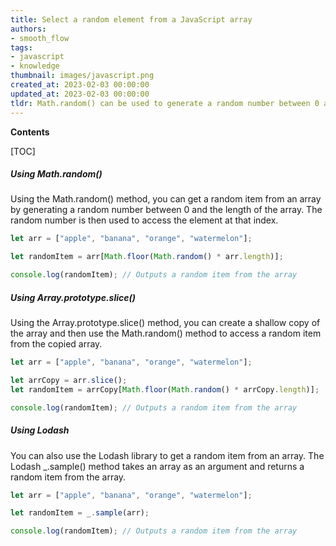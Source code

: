 ```yaml
---
title: Select a random element from a JavaScript array
authors:
- smooth_flow
tags:
- javascript
- knowledge
thumbnail: images/javascript.png
created_at: 2023-02-03 00:00:00
updated_at: 2023-02-03 00:00:00
tldr: Math.random() can be used to generate a random number between 0 and 1, which can then be used to select a random item from an array.
---
```


**Contents**

[TOC]

##### Using Math.random()

Using the Math.random() method, you can get a random item from an array by generating a random number between 0 and the length of the array. The random number is then used to access the element at that index.

```javascript
let arr = ["apple", "banana", "orange", "watermelon"];

let randomItem = arr[Math.floor(Math.random() * arr.length)];

console.log(randomItem); // Outputs a random item from the array
```

##### Using Array.prototype.slice()

Using the Array.prototype.slice() method, you can create a shallow copy of the array and then use the Math.random() method to access a random item from the copied array.

```javascript
let arr = ["apple", "banana", "orange", "watermelon"];

let arrCopy = arr.slice();
let randomItem = arrCopy[Math.floor(Math.random() * arrCopy.length)];

console.log(randomItem); // Outputs a random item from the array
```

##### Using Lodash

You can also use the Lodash library to get a random item from an array. The Lodash _.sample() method takes an array as an argument and returns a random item from the array.

```javascript
let arr = ["apple", "banana", "orange", "watermelon"];

let randomItem = _.sample(arr);

console.log(randomItem); // Outputs a random item from the array
```
